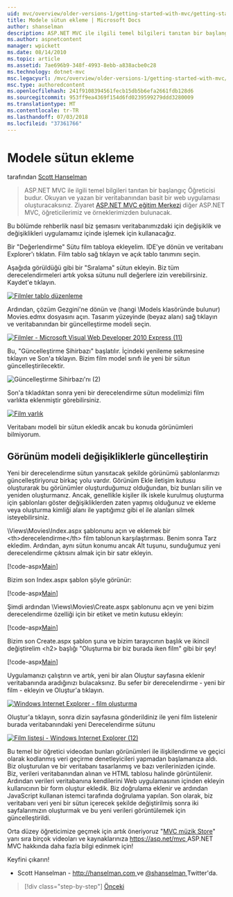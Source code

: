 ```yaml
---
uid: mvc/overview/older-versions-1/getting-started-with-mvc/getting-started-with-mvc-part8
title: Modele sütun ekleme | Microsoft Docs
author: shanselman
description: ASP.NET MVC ile ilgili temel bilgileri tanıtan bir başlangıç Öğreticisi budur. Okuyan ve yazan bir veritabanından basit bir web uygulaması oluşturun.
ms.author: aspnetcontent
manager: wpickett
ms.date: 08/14/2010
ms.topic: article
ms.assetid: 7ae696b9-348f-4993-8ebb-a838acbe0c28
ms.technology: dotnet-mvc
msc.legacyurl: /mvc/overview/older-versions-1/getting-started-with-mvc/getting-started-with-mvc-part8
msc.type: authoredcontent
ms.openlocfilehash: 241f9108394561fecb15db5b6efa2661fdb128d6
ms.sourcegitcommit: 953ff9ea4369f154d6fd0239599279ddd3280009
ms.translationtype: MT
ms.contentlocale: tr-TR
ms.lasthandoff: 07/03/2018
ms.locfileid: "37361766"
---
```

<a name="adding-a-column-to-the-model"></a>Modele sütun ekleme
====================
tarafından [Scott Hanselman](https://github.com/shanselman)

> ASP.NET MVC ile ilgili temel bilgileri tanıtan bir başlangıç Öğreticisi budur. Okuyan ve yazan bir veritabanından basit bir web uygulaması oluşturacaksınız. Ziyaret [ASP.NET MVC eğitim Merkezi](../../../index.md) diğer ASP.NET MVC, öğreticilerimiz ve örneklerimizden bulunacak.


Bu bölümde rehberlik nasıl biz şemasını veritabanımızdaki için değişiklik ve değişiklikleri uygulamamız içinde işlemek için kullanacağız.

Bir "Değerlendirme" Sütu film tabloya ekleyelim. IDE'ye dönün ve veritabanı Explorer'ı tıklatın. Film tablo sağ tıklayın ve açık tablo tanımını seçin.

Aşağıda görüldüğü gibi bir "Sıralama" sütun ekleyin. Biz tüm derecelendirmeleri artık yoksa sütunu null değerlere izin verebilirsiniz. Kaydet'e tıklayın.

[![Filmler tablo düzenleme](getting-started-with-mvc-part8/_static/image2.png)](getting-started-with-mvc-part8/_static/image1.png)

Ardından, çözüm Gezgini'ne dönün ve (hangi \Models klasöründe bulunur) Movies.edmx dosyasını açın. Tasarım yüzeyinde (beyaz alanı) sağ tıklayın ve veritabanından bir güncelleştirme modeli seçin.

[![Filmler - Microsoft Visual Web Developer 2010 Express (11)](getting-started-with-mvc-part8/_static/image4.png)](getting-started-with-mvc-part8/_static/image3.png)

Bu, "Güncelleştirme Sihirbazı" başlatılır. İçindeki yenileme sekmesine tıklayın ve Son'a tıklayın. Bizim film model sınıfı ile yeni bir sütun güncelleştirilecektir.

![Güncelleştirme Sihirbazı'nı (2)](getting-started-with-mvc-part8/_static/image5.png)

Son'a tıkladıktan sonra yeni bir derecelendirme sütun modelimizi film varlıkta eklenmiştir görebilirsiniz.

[![Film varlık](getting-started-with-mvc-part8/_static/image7.png)](getting-started-with-mvc-part8/_static/image6.png)

Veritabanı modeli bir sütun ekledik ancak bu konuda görünümleri bilmiyorum.

## <a name="update-views-with-model-changes"></a>Görünüm modeli değişikliklerle güncelleştirin

Yeni bir derecelendirme sütun yansıtacak şekilde görünümü şablonlarımızı güncelleştiriyoruz birkaç yolu vardır. Görünüm Ekle iletişim kutusu oluşturarak bu görünümler oluşturduğumuz olduğundan, biz bunları silin ve yeniden oluşturmanız. Ancak, genellikle kişiler ilk iskele kurulmuş oluşturma için şablonları göster değişikliklerden zaten yapmış olduğunuz ve ekleme veya oluşturma kimliği alanı ile yaptığımız gibi el ile alanları silmek isteyebilirsiniz.

\Views\Movies\Index.aspx şablonunu açın ve eklemek bir &lt;th&gt;derecelendirme&lt;/th&gt; film tablonun karşılaştırması. Benim sonra Tarz ekledim. Ardından, aynı sütun konumu ancak Alt tuşunu, sunduğumuz yeni derecelendirme çıktısını almak için bir satır ekleyin.

[!code-aspx[Main](getting-started-with-mvc-part8/samples/sample1.aspx)]

Bizim son Index.aspx şablon şöyle görünür:

[!code-aspx[Main](getting-started-with-mvc-part8/samples/sample2.aspx)]

Şimdi ardından \Views\Movies\Create.aspx şablonunu açın ve yeni bizim derecelendirme özelliği için bir etiket ve metin kutusu ekleyin:

[!code-aspx[Main](getting-started-with-mvc-part8/samples/sample3.aspx)]

Bizim son Create.aspx şablon şuna ve bizim tarayıcının başlık ve ikincil değiştirelim &lt;h2&gt; başlığı "Oluşturma bir biz burada iken film" gibi bir şey!

[!code-aspx[Main](getting-started-with-mvc-part8/samples/sample4.aspx)]

Uygulamanızı çalıştırın ve artık, yeni bir alan Oluştur sayfasına eklenir veritabanında aradığınızı bulacaksınız. Bu sefer bir derecelendirme - yeni bir film - ekleyin ve Oluştur'a tıklayın.

[![Windows Internet Explorer - film oluşturma](getting-started-with-mvc-part8/_static/image9.png)](getting-started-with-mvc-part8/_static/image8.png)

Oluştur'a tıklayın, sonra dizin sayfasına gönderildiniz ile yeni film listelenir burada veritabanındaki yeni Derecelendirme sütunu

[![Film listesi - Windows Internet Explorer (12)](getting-started-with-mvc-part8/_static/image11.png)](getting-started-with-mvc-part8/_static/image10.png)

Bu temel bir öğretici videodan bunları görünümleri ile ilişkilendirme ve geçici olarak kodlanmış veri geçirme denetleyicileri yapmadan başlamanıza aldı. Biz oluşturulan ve bir veritabanı tasarlanmış ve bazı verilerinizden içinde. Biz, verileri veritabanından alınan ve HTML tablosu halinde görüntülenir. Ardından verileri veritabanına kendilerini Web uygulamasının içinden ekleyin kullanıcının bir form oluştur ekledik. Biz doğrulama eklenir ve ardından JavaScript kullanan istemci tarafında doğrulama yapılan. Son olarak, biz veritabanı veri yeni bir sütun içerecek şekilde değiştirilmiş sonra iki sayfalarımızın oluşturmak ve bu yeni verileri görüntülemek için güncelleştirildi.

Orta düzey öğreticimize geçmek için artık öneriyoruz "[MVC müzik Store](../../older-versions/mvc-music-store/mvc-music-store-part-1.md)" yanı sıra birçok videoları ve kaynaklarınıza [ https://asp.net/mvc ](https://asp.net/mvc) ASP.NET MVC hakkında daha fazla bilgi edinmek için!

Keyfini çıkarın!

- Scott Hanselman - [ http://hanselman.com ](http://hanselman.com) ve [ @shanselman ](http://twitter.com/shanselman) Twitter'da.

> [!div class="step-by-step"]
> [Önceki](getting-started-with-mvc-part7.md)

